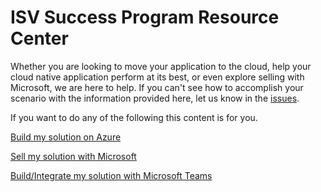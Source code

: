 # ISV Success Program Resource Center

Whether you are looking to move your application to the cloud, help your cloud native application perform at its best, or even explore selling with Microsoft, we are here to help. If you can't see how to accomplish your scenario with the information provided here, let us know in the [issues](https://github.com/Azure/isv-success-program-resources/issues).

If you want to do any of the following this content is for you.

[Build my solution on Azure](./azure/index.md)

[Sell my solution with Microsoft](./marketplace/index.md)

[Build/Integrate my solution with Microsoft Teams](./Teams/index.md)